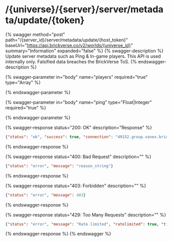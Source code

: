 # /{universe}/{server}/server/metadata/update/{token}

{% swagger method="post" path="/{server_id}/server/metadata/update/{host_token}" baseUrl="https://api.brickverse.co/v2/worlds/{universe_id}" summary="Information" expanded="false" %}
{% swagger-description %}
Update server metadata such as Ping & In-game players. This API is used internally only. Falsified data breaches the BrickVerse ToS.
{% endswagger-description %}

{% swagger-parameter in="body" name="players" required="true" type="Array" %}

{% endswagger-parameter %}

{% swagger-parameter in="body" name="ping" type="Float|Integer" required="true" %}

{% endswagger-parameter %}

{% swagger-response status="200: OK" description="Response" %}
```json
{"status": "ok", "success": true, "connection": "49152.group.vanex.brickverse.co", "port": 3000}
```
{% endswagger-response %}

{% swagger-response status="400: Bad Request" description="" %}
```json
{"status": "error", "message": "reason_string"}
```
{% endswagger-response %}

{% swagger-response status="403: Forbidden" description="" %}
```json
{"status": "error", "message": 403}
```
{% endswagger-response %}

{% swagger-response status="429: Too Many Requests" description="" %}
```json
{"status": "error", "message": "Rate limited", "ratelimited": true, "time": "seconds_string"}
```
{% endswagger-response %}
{% endswagger %}
